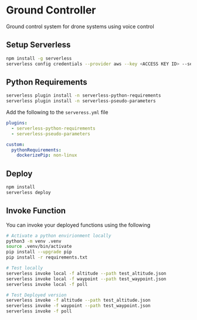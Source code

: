 # Ground Controller

Ground control system for drone systems using voice control

## Setup Serverless

```bash
npm install -g serverless
serverless config credentials --provider aws --key <ACCESS KEY ID> --secret <SECRET KEY>
```

## Python Requirements

```bash
serverless plugin install -n serverless-python-requirements
serverless plugin install -n serverless-pseudo-parameters
```

Add the following to the `serveress.yml` file

```yaml
plugins:
  - serverless-python-requirements
  - serverless-pseudo-parameters

custom:
  pythonRequirements:
    dockerizePip: non-linux
```

## Deploy

```bash
npm install
serverless deploy
```

## Invoke Function

You can invoke your deployed functions using the following

```bash
# Activate a python envirionment locally
python3 -m venv .venv
source .venv/bin/activate
pip install --upgrade pip
pip install -r requirements.txt

# Test locally
serverless invoke local -f altitude --path test_altitude.json
serverless invoke local -f waypoint --path test_waypoint.json
serverless invoke local -f poll

# Test Deployed version
serverless invoke -f altitude --path test_altitude.json
serverless invoke -f waypoint --path test_waypoint.json
serverless invoke -f poll
```
